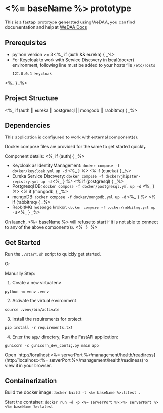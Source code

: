 # <%= baseName %> prototype

This is a fastapi prototype generated using WeDAA, you can find documentation and help at [WeDAA Docs](https://www.wedaa.tech/docs/introduction/what-is-wedaa/)

## Prerequisites

- python version >= 3
<%_ if (auth && eureka) { _%>
- For Keycloak to work with Service Discovery in local(docker) environment, following line must be added to your hosts file `/etc/hosts`
  ```
  127.0.0.1	keycloak
  ```
<%_ } _%>

## Project Structure


<%_ if (auth || eureka || postgresql || mongodb || rabbitmq) { _%>
## Dependencies

This application is configured to work with external component(s).

Docker compose files are provided for the same to get started quickly.

Component details:
<%_ if (auth) { _%>
- Keycloak as Identity Management: `docker compose -f docker/keycloak.yml up -d`
<%_ } _%>
<%_ if (eureka) { _%>
- Eureka Service Discovery: `docker compose -f docker/jhipster-registry.yml up -d`
<%_ } _%>
<%_ if (postgresql) { _%>
- Postgresql DB: `docker compose -f docker/postgresql.yml up -d`
<%_ } _%>
<%_ if (mongodb) { _%>
- mongoDB: `docker compose -f docker/mongodb.yml up -d`
<%_ } _%>
<%_ if (rabbitmq) { _%>
- RabbitMQ message broker: `docker compose -f docker/rabbitmq.yml up -d`
<%_ } _%>

On launch, <%= baseName %> will refuse to start if it is not able to connect to any of the above component(s).
<%_ } _%>


## Get Started

Run the `./start.sh` script to quickly get started.

Or 

Manually Step: 

1. Create a new virtual env
```
python -m venv .venv
```

2. Activate the virtual environment
```
source .venv/bin/activate
```

3. Install the requirements for project
```
pip install -r requirements.txt
```

4. Enter the `app/` directory, Run the FastAPI application: 
```
gunicorn -c gunicorn_dev_config.py main:app
```


Open [http://localhost:<%= serverPort %>/management/health/readiness](http://localhost:<%= serverPort %>/management/health/readiness) to view it in your browser.

## Containerization

Build the docker image: `docker build -t <%= baseName %>:latest .`

Start the container: `docker run -d -p <%= serverPort %>:<%= serverPort %> <%= baseName %>:latest`
